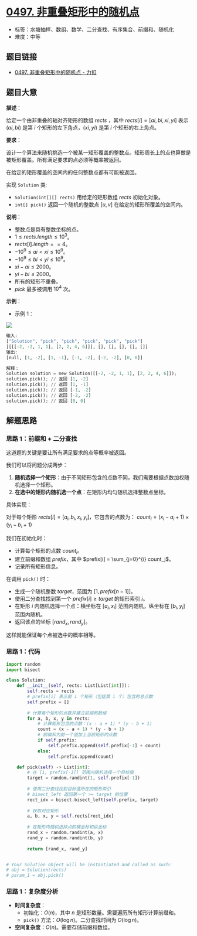 # [0497. 非重叠矩形中的随机点](https://leetcode.cn/problems/random-point-in-non-overlapping-rectangles/)

- 标签：水塘抽样、数组、数学、二分查找、有序集合、前缀和、随机化
- 难度：中等

## 题目链接

- [0497. 非重叠矩形中的随机点 - 力扣](https://leetcode.cn/problems/random-point-in-non-overlapping-rectangles/)

## 题目大意

**描述**：

给定一个由非重叠的轴对齐矩形的数组 $rects$ ，其中 $rects[i] = [ai, bi, xi, yi]$ 表示 $(ai, bi)$ 是第 $i$ 个矩形的左下角点，$(xi, yi)$ 是第 $i$ 个矩形的右上角点。

**要求**：

设计一个算法来随机挑选一个被某一矩形覆盖的整数点。矩形周长上的点也算做是被矩形覆盖。所有满足要求的点必须等概率被返回。

在给定的矩形覆盖的空间内的任何整数点都有可能被返回。

实现 `Solution` 类:

- `Solution(int[][] rects)` 用给定的矩形数组 $rects$ 初始化对象。
- `int[] pick()` 返回一个随机的整数点 $[u, v]$ 在给定的矩形所覆盖的空间内。

**说明**：

- 整数点是具有整数坐标的点。
- $1 \le rects.length \le 10^{3}$。
- $rects[i].length == 4$。
- $-10^{9} \le ai \lt xi \le 10^{9}$。
- $-10^{9} \le bi \lt yi \le 10^{9}$。
- $xi - ai \le 2000$。
- $yi - bi \le 2000$。
- 所有的矩形不重叠。
- $pick$ 最多被调用 $10^{4}$ 次。

**示例**：

- 示例 1：

![](https://assets.leetcode.com/uploads/2021/07/24/lc-pickrandomrec.jpg)

```python
输入: 
["Solution", "pick", "pick", "pick", "pick", "pick"]
[[[[-2, -2, 1, 1], [2, 2, 4, 6]]], [], [], [], [], []]
输出: 
[null, [1, -2], [1, -1], [-1, -2], [-2, -2], [0, 0]]

解释：
Solution solution = new Solution([[-2, -2, 1, 1], [2, 2, 4, 6]]);
solution.pick(); // 返回 [1, -2]
solution.pick(); // 返回 [1, -1]
solution.pick(); // 返回 [-1, -2]
solution.pick(); // 返回 [-2, -2]
solution.pick(); // 返回 [0, 0]
```

## 解题思路

### 思路 1：前缀和 + 二分查找

这道题的关键是要让所有满足要求的点等概率被返回。

我们可以将问题分成两步：

1. **随机选择一个矩形**：由于不同矩形包含的点数不同，我们需要根据点数加权随机选择一个矩形。
2. **在选中的矩形内随机选一个点**：在矩形内均匀随机选择整数点坐标。

具体实现：

对于每个矩形 $rects[i] = [a_i, b_i, x_i, y_i]$，它包含的点数为：
$count_i = (x_i - a_i + 1) \times (y_i - b_i + 1)$

我们在初始化时：

- 计算每个矩形的点数 $count_i$。
- 建立前缀和数组 $prefix$，其中 $prefix[i] = \sum_{j=0}^{i} count_j$。
- 记录所有矩形信息。

在调用 `pick()` 时：

- 生成一个随机整数 $target$，范围为 $[1, prefix[n-1]]$。
- 使用二分查找找到第一个 $prefix[i] \ge target$ 的矩形索引 $i$。
- 在矩形 $i$ 内随机选择一个点：横坐标在 $[a_i, x_i]$ 范围内随机，纵坐标在 $[b_i, y_i]$ 范围内随机。
- 返回该点的坐标 $[rand_x, rand_y]$。

这样就能保证每个点被选中的概率相等。

### 思路 1：代码

```python
import random
import bisect

class Solution:
    def __init__(self, rects: List[List[int]]):
        self.rects = rects
        # prefix[i] 表示前 i 个矩形（包括第 i 个）包含的总点数
        self.prefix = []
        
        # 计算每个矩形的点数并建立前缀和数组
        for a, b, x, y in rects:
            # 计算矩形包含的点数：(x - a + 1) * (y - b + 1)
            count = (x - a + 1) * (y - b + 1)
            # 前缀和为前一个值加上当前矩形的点数
            if self.prefix:
                self.prefix.append(self.prefix[-1] + count)
            else:
                self.prefix.append(count)

    def pick(self) -> List[int]:
        # 在 [1, prefix[-1]] 范围内随机选择一个目标值
        target = random.randint(1, self.prefix[-1])
        
        # 使用二分查找找到目标值所在的矩形索引
        # bisect_left 返回第一个 >= target 的位置
        rect_idx = bisect.bisect_left(self.prefix, target)
        
        # 获取对应矩形
        a, b, x, y = self.rects[rect_idx]
        
        # 在矩形内随机选择点的横坐标和纵坐标
        rand_x = random.randint(a, x)
        rand_y = random.randint(b, y)
        
        return [rand_x, rand_y]


# Your Solution object will be instantiated and called as such:
# obj = Solution(rects)
# param_1 = obj.pick()
```

### 思路 1：复杂度分析

- **时间复杂度**：
  - 初始化：$O(n)$，其中 $n$ 是矩形数量。需要遍历所有矩形计算前缀和。
  - `pick()` 方法：$O(\log n)$。二分查找时间为 $O(\log n)$。
- **空间复杂度**：$O(n)$。需要存储前缀和数组。
